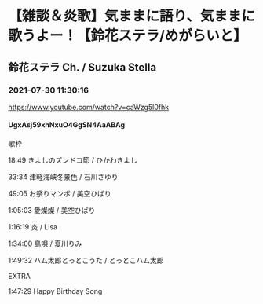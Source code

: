 # 【雑談＆炎歌】気ままに語り、気ままに歌うよー！【鈴花ステラ/めがらいと】
## 鈴花ステラ Ch. / Suzuka Stella
### 2021-07-30 11:30:16
https://www.youtube.com/watch?v=caWzg5l0fhk
#### UgxAsj59xhNxuO4GgSN4AaABAg
歌枠

18:49 きよしのズンドコ節 / ひかわきよし

33:34 津軽海峡冬景色 / 石川さゆり

49:05 お祭りマンボ / 美空ひばり

1:05:03 愛燦燦 / 美空ひばり

1:16:19 炎 / Lisa

1:34:00 島唄 / 夏川りみ

1:49:32  ハム太郎とっとこうた / とっとこハム太郎



EXTRA

1:47:29 Happy Birthday Song

